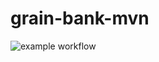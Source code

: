 # grain-bank-mvn

![example workflow](https://github.com/NerY10/grain-bank-mvn/actions/workflows/ci.yml/badge.svg)
